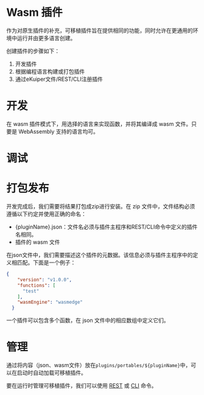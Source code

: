 # Wasm 插件

作为对原生插件的补充，可移植插件旨在提供相同的功能，同时允许在更通用的环境中运行并由更多语言创建。

创建插件的步骤如下：

1. 开发插件
2. 根据编程语言构建或打包插件
3. 通过eKuiper文件/REST/CLI注册插件



# 开发

在 wasm 插件模式下，用选择的语言来实现函数，并将其编译成 wasm 文件。只要是 WebAssembly 支持的语言均可。

# 调试





# 打包发布

开发完成后，我们需要将结果打包成zip进行安装。在 zip 文件中，文件结构必须遵循以下约定并使用正确的命名：

- {pluginName}.json：文件名必须与插件主程序和REST/CLI命令中定义的插件名相同。
- 插件的 wasm 文件

在json文件中，我们需要描述这个插件的元数据。该信息必须与插件主程序中的定义相匹配。下面是一个例子：

```json
{
    "version": "v1.0.0",
    "functions": [
      "test"
    ],
    "wasmEngine": "wasmedge"
  }
```

一个插件可以包含多个函数，在 json 文件中的相应数组中定义它们。



# 管理

通过将内容（json、wasm文件）放在`plugins/portables/${pluginName}`中，可以在启动时自动加载可移植插件。

要在运行时管理可移植插件，我们可以使用 [REST](https://github.com/lf-edge/ekuiper/blob/master/docs/zh_CN/operation/restapi/plugins.md) 或 [CLI](https://github.com/lf-edge/ekuiper/blob/master/docs/zh_CN/operation/cli/plugins.md) 命令。